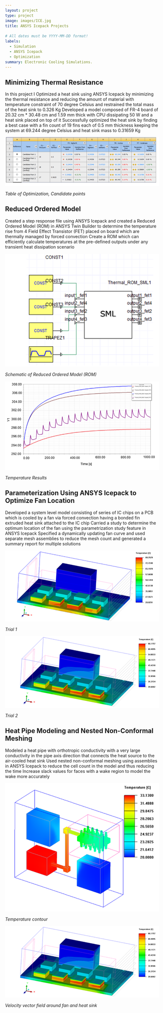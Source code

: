 ```yaml
---
layout: project
type: project
image: images/ICE.jpg
title: ANSYS Icepack Projects

# All dates must be YYYY-MM-DD format!
labels:
  - Simulation
  - ANSYS Icepack
  - Optimization
summary: Electronic Cooling Simulations.
---
```


## Minimizing Thermal Resistance
In this project I Optimized a heat sink using ANSYS Icepack by minimizing the thermal resistance and reducing the amount of material with temperature constraint of 70 degree Celsius and restrained the total mass of the heat sink to 0.326 Kg
Developed a model composed of FR-4 board of 20.32 cm * 30.48 cm and 1.59 mm thick with CPU dissipating 50 W and a heat sink placed on top of it
Successfully optimized the heat sink by finding a best case with a fin count of 19 fins each of 0.5 mm thickness keeping the system at 69.244 degree Celsius and heat sink mass to 0.31659 Kg


  <img class="ui image" src="../images/Capture7.png">
  
  <em>Table of Optimization, Candidate points</em>

  
## Reduced Ordered Model 
Created a step response file using ANSYS Icepack and created a Reduced Ordered Model (ROM) in ANSYS Twin Builder to determine the temperature rise from 4 Field Effect Transistor (FET) placed on board which are thermally managed by forced convection
Create a ROM which can efficiently calculate temperatures at the pre-defined outputs under any transient heat dissipation scenario


  <img class="ui image" src="../images/Capture16.png">
  
  <em>Schematic of Reduced Ordered Model (ROM)</em>
  
  
  
  <img class="ui image" src="../images/Capture17.png">
  

  <em>Temperature Results</em>


 ## Parameterization Using ANSYS Icepack to Optimize Fan Location
Developed a system level model consisting of series of IC chips on a PCB which is cooled by a fan via forced convection having a bonded fin extruded heat sink attached to the IC chip
Carried a study to determine the optimum location of the fan using the parametrization study feature in ANSYS Icepack 
Specified a dynamically updating fan curve and used separate mesh assemblies to reduce the mesh count and generated a summary report for multiple solutions


  <img class="ui image" src="../images/Capture18.png">
  
  <em>Trial 1</em>
  
  
  
  <img class="ui image" src="../images/Capture19.png">
  

  <em>Trial 2</em>


## Heat Pipe Modeling and Nested Non-Conformal Meshing
Modeled a heat pipe with orthotropic conductivity with a very large conductivity in the pipe axis direction that connects the heat source to the air-cooled heat sink
Used nested non-conformal meshing using assemblies in ANSYS Icepack to reduce the cell count in the model and thus reducing the time 
Increase slack values for faces with a wake region to model the wake more accurately 


  <img class="ui image" src="../images/Capture20.png">
  
  <em>Temperature contour</em>
  
  
  
  <img class="ui image" src="../images/Capture19.png">
  

  <em>Velocity vector field around fan and heat sink</em>

